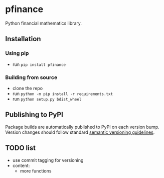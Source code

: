 # pfinance
Python financial mathematics library.

## Installation
### Using pip
- run `pip install pfinance`

### Building from source
- clone the repo
- run `python -m pip install -r requirements.txt`
- run `python setup.py bdist_wheel`

## Publishing to PyPI
Package builds are automatically published to PyPI on each version bump. Version changes should follow standard [semantic versioning guidelines](https://semver.org/).

## TODO list
- use commit tagging for versioning
- content:
  - more functions
